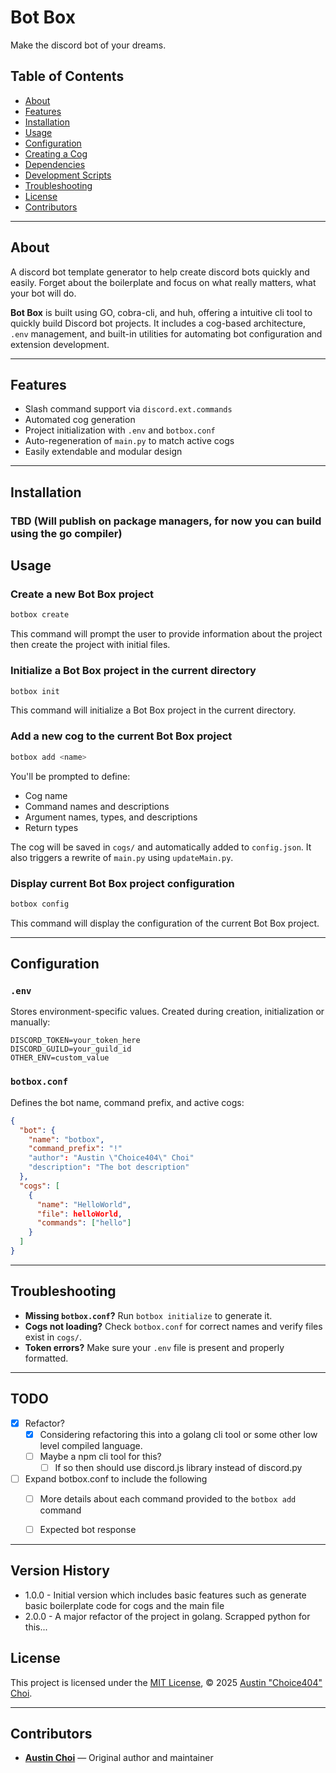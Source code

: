 # Bot Box

Make the discord bot of your dreams.

## Table of Contents

- [About](#about)
- [Features](#features)
- [Installation](#installation)
- [Usage](#usage)
- [Configuration](#configuration)
- [Creating a Cog](#creating-a-cog)
- [Dependencies](#dependencies)
- [Development Scripts](#development-scripts)
- [Troubleshooting](#troubleshooting)
- [License](#license)
- [Contributors](#contributors)

---

## About

A discord bot template generator to help create discord bots quickly and easily. Forget about the boilerplate and focus on what really matters, what your bot will do.

**Bot Box** is built using GO, cobra-cli, and huh, offering a intuitive cli tool to quickly build Discord bot projects. It includes a cog-based architecture, `.env` management, and built-in utilities for automating bot configuration and extension development.

---

## Features

- Slash command support via `discord.ext.commands`
- Automated cog generation
- Project initialization with `.env` and `botbox.conf`
- Auto-regeneration of `main.py` to match active cogs
- Easily extendable and modular design

---

## Installation

### TBD (Will publish on package managers, for now you can build using the go compiler)

## Usage

### Create a new Bot Box project
```sh
botbox create
```

This command will prompt the user to provide information about the project then create the project with initial files.

### Initialize a Bot Box project in the current directory
```sh
botbox init
```

This command will initialize a Bot Box project in the current directory.

### Add a new cog to the current Bot Box project
```sh
botbox add <name>
```

You'll be prompted to define:

- Cog name
- Command names and descriptions
- Argument names, types, and descriptions
- Return types

The cog will be saved in `cogs/` and automatically added to `config.json`. It also triggers a rewrite of `main.py` using `updateMain.py`.

### Display current Bot Box project configuration
```sh
botbox config
```

This command will display the configuration of the current Bot Box project.

---

## Configuration

### `.env`

Stores environment-specific values. Created during creation, initialization or manually:

```
DISCORD_TOKEN=your_token_here
DISCORD_GUILD=your_guild_id
OTHER_ENV=custom_value
```

### `botbox.conf`

Defines the bot name, command prefix, and active cogs:

```json
{
  "bot": {
    "name": "botbox",
    "command_prefix": "!"
    "author": "Austin \"Choice404\" Choi"
    "description": "The bot description"
  },
  "cogs": [
    {
      "name": "HelloWorld",
      "file": helloWorld,
      "commands": ["hello"]
    }
  ]
}
```

---

## Troubleshooting

- **Missing `botbox.conf`?** Run `botbox initialize` to generate it.
- **Cogs not loading?** Check `botbox.conf` for correct names and verify files exist in `cogs/`.
- **Token errors?** Make sure your `.env` file is present and properly formatted.

---

## TODO
- [x] Refactor?
  - [x] Considering refactoring this into a golang cli tool or some other low level compiled language.
  - [ ] Maybe a npm cli tool for this?
    - [ ] If so then should use discord.js library instead of discord.py
- [ ] Expand botbox.conf to include the following
  - [ ] More details about each command provided to the `botbox add` command
  - [ ] Expected bot response


---

## Version History

- 1.0.0 - Initial version which includes basic features such as generate basic boilerplate code for cogs and the main file
- 2.0.0 - A major refactor of the project in golang. Scrapped python for this...

## License

This project is licensed under the [MIT License](LICENSE), © 2025 [Austin \"Choice404\" Choi](https://github.com/choice404).

---

## Contributors

- **[Austin Choi](https://github.com/choice404)** — Original author and maintainer
